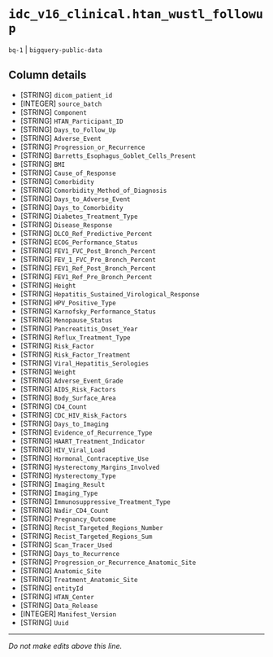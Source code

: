 # `idc_v16_clinical.htan_wustl_followup`
`bq-1` | `bigquery-public-data`

## Column details
* [STRING]    `dicom_patient_id`
* [INTEGER]   `source_batch`
* [STRING]    `Component`
* [STRING]    `HTAN_Participant_ID`
* [STRING]    `Days_to_Follow_Up`
* [STRING]    `Adverse_Event`
* [STRING]    `Progression_or_Recurrence`
* [STRING]    `Barretts_Esophagus_Goblet_Cells_Present`
* [STRING]    `BMI`
* [STRING]    `Cause_of_Response`
* [STRING]    `Comorbidity`
* [STRING]    `Comorbidity_Method_of_Diagnosis`
* [STRING]    `Days_to_Adverse_Event`
* [STRING]    `Days_to_Comorbidity`
* [STRING]    `Diabetes_Treatment_Type`
* [STRING]    `Disease_Response`
* [STRING]    `DLCO_Ref_Predictive_Percent`
* [STRING]    `ECOG_Performance_Status`
* [STRING]    `FEV1_FVC_Post_Bronch_Percent`
* [STRING]    `FEV_1_FVC_Pre_Bronch_Percent`
* [STRING]    `FEV1_Ref_Post_Bronch_Percent`
* [STRING]    `FEV1_Ref_Pre_Bronch_Percent`
* [STRING]    `Height`
* [STRING]    `Hepatitis_Sustained_Virological_Response`
* [STRING]    `HPV_Positive_Type`
* [STRING]    `Karnofsky_Performance_Status`
* [STRING]    `Menopause_Status`
* [STRING]    `Pancreatitis_Onset_Year`
* [STRING]    `Reflux_Treatment_Type`
* [STRING]    `Risk_Factor`
* [STRING]    `Risk_Factor_Treatment`
* [STRING]    `Viral_Hepatitis_Serologies`
* [STRING]    `Weight`
* [STRING]    `Adverse_Event_Grade`
* [STRING]    `AIDS_Risk_Factors`
* [STRING]    `Body_Surface_Area`
* [STRING]    `CD4_Count`
* [STRING]    `CDC_HIV_Risk_Factors`
* [STRING]    `Days_to_Imaging`
* [STRING]    `Evidence_of_Recurrence_Type`
* [STRING]    `HAART_Treatment_Indicator`
* [STRING]    `HIV_Viral_Load`
* [STRING]    `Hormonal_Contraceptive_Use`
* [STRING]    `Hysterectomy_Margins_Involved`
* [STRING]    `Hysterectomy_Type`
* [STRING]    `Imaging_Result`
* [STRING]    `Imaging_Type`
* [STRING]    `Immunosuppressive_Treatment_Type`
* [STRING]    `Nadir_CD4_Count`
* [STRING]    `Pregnancy_Outcome`
* [STRING]    `Recist_Targeted_Regions_Number`
* [STRING]    `Recist_Targeted_Regions_Sum`
* [STRING]    `Scan_Tracer_Used`
* [STRING]    `Days_to_Recurrence`
* [STRING]    `Progression_or_Recurrence_Anatomic_Site`
* [STRING]    `Anatomic_Site`
* [STRING]    `Treatment_Anatomic_Site`
* [STRING]    `entityId`
* [STRING]    `HTAN_Center`
* [STRING]    `Data_Release`
* [INTEGER]   `Manifest_Version`
* [STRING]    `Uuid`

-------------------------------------------------------------------------------
*Do not make edits above this line.*
